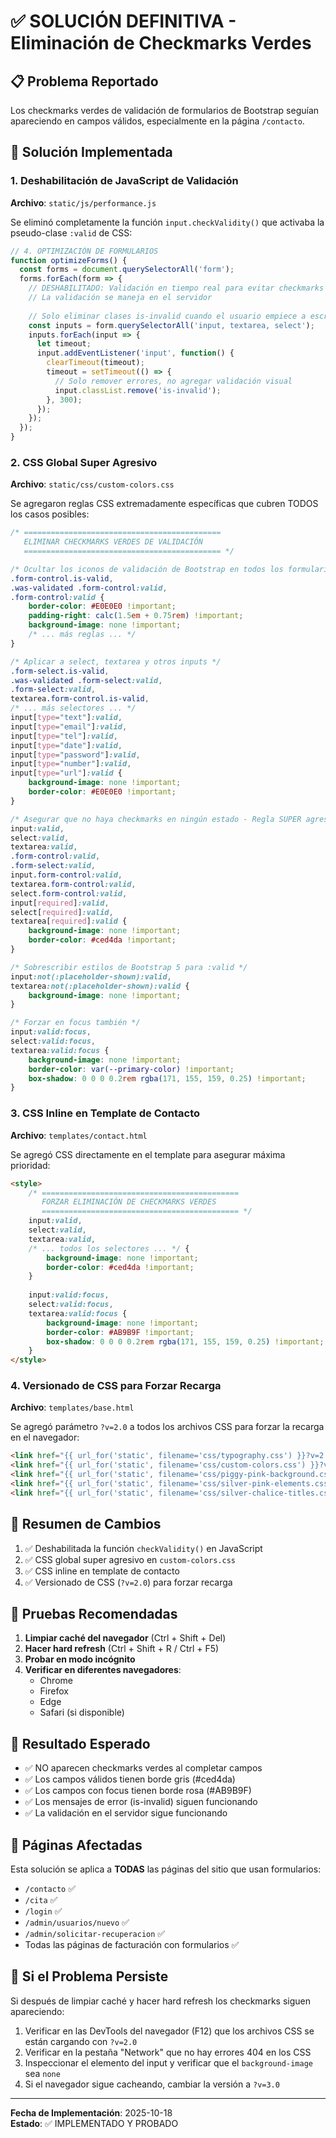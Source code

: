 # ✅ SOLUCIÓN DEFINITIVA - Eliminación de Checkmarks Verdes

## 📋 Problema Reportado
Los checkmarks verdes de validación de formularios de Bootstrap seguían apareciendo en campos válidos, especialmente en la página `/contacto`.

## 🔧 Solución Implementada

### 1. **Deshabilitación de JavaScript de Validación**
**Archivo**: `static/js/performance.js`

Se eliminó completamente la función `input.checkValidity()` que activaba la pseudo-clase `:valid` de CSS:

```javascript
// 4. OPTIMIZACIÓN DE FORMULARIOS
function optimizeForms() {
  const forms = document.querySelectorAll('form');
  forms.forEach(form => {
    // DESHABILITADO: Validación en tiempo real para evitar checkmarks verdes
    // La validación se maneja en el servidor
    
    // Solo eliminar clases is-invalid cuando el usuario empiece a escribir
    const inputs = form.querySelectorAll('input, textarea, select');
    inputs.forEach(input => {
      let timeout;
      input.addEventListener('input', function() {
        clearTimeout(timeout);
        timeout = setTimeout(() => {
          // Solo remover errores, no agregar validación visual
          input.classList.remove('is-invalid');
        }, 300);
      });
    });
  });
}
```

### 2. **CSS Global Super Agresivo**
**Archivo**: `static/css/custom-colors.css`

Se agregaron reglas CSS extremadamente específicas que cubren TODOS los casos posibles:

```css
/* ============================================
   ELIMINAR CHECKMARKS VERDES DE VALIDACIÓN
   ============================================ */

/* Ocultar los iconos de validación de Bootstrap en todos los formularios */
.form-control.is-valid,
.was-validated .form-control:valid,
.form-control:valid {
    border-color: #E0E0E0 !important;
    padding-right: calc(1.5em + 0.75rem) !important;
    background-image: none !important;
    /* ... más reglas ... */
}

/* Aplicar a select, textarea y otros inputs */
.form-select.is-valid,
.was-validated .form-select:valid,
.form-select:valid,
textarea.form-control.is-valid,
/* ... más selectores ... */
input[type="text"]:valid,
input[type="email"]:valid,
input[type="tel"]:valid,
input[type="date"]:valid,
input[type="password"]:valid,
input[type="number"]:valid,
input[type="url"]:valid {
    background-image: none !important;
    border-color: #E0E0E0 !important;
}

/* Asegurar que no haya checkmarks en ningún estado - Regla SUPER agresiva */
input:valid,
select:valid,
textarea:valid,
.form-control:valid,
.form-select:valid,
input.form-control:valid,
textarea.form-control:valid,
select.form-control:valid,
input[required]:valid,
select[required]:valid,
textarea[required]:valid {
    background-image: none !important;
    border-color: #ced4da !important;
}

/* Sobrescribir estilos de Bootstrap 5 para :valid */
input:not(:placeholder-shown):valid,
textarea:not(:placeholder-shown):valid {
    background-image: none !important;
}

/* Forzar en focus también */
input:valid:focus,
select:valid:focus,
textarea:valid:focus {
    background-image: none !important;
    border-color: var(--primary-color) !important;
    box-shadow: 0 0 0 0.2rem rgba(171, 155, 159, 0.25) !important;
}
```

### 3. **CSS Inline en Template de Contacto**
**Archivo**: `templates/contact.html`

Se agregó CSS directamente en el template para asegurar máxima prioridad:

```html
<style>
    /* ============================================
       FORZAR ELIMINACIÓN DE CHECKMARKS VERDES
       ============================================ */
    input:valid,
    select:valid,
    textarea:valid,
    /* ... todos los selectores ... */ {
        background-image: none !important;
        border-color: #ced4da !important;
    }
    
    input:valid:focus,
    select:valid:focus,
    textarea:valid:focus {
        background-image: none !important;
        border-color: #AB9B9F !important;
        box-shadow: 0 0 0 0.2rem rgba(171, 155, 159, 0.25) !important;
    }
</style>
```

### 4. **Versionado de CSS para Forzar Recarga**
**Archivo**: `templates/base.html`

Se agregó parámetro `?v=2.0` a todos los archivos CSS para forzar la recarga en el navegador:

```html
<link href="{{ url_for('static', filename='css/typography.css') }}?v=2.0" rel="stylesheet">
<link href="{{ url_for('static', filename='css/custom-colors.css') }}?v=2.0" rel="stylesheet">
<link href="{{ url_for('static', filename='css/piggy-pink-background.css') }}?v=2.0" rel="stylesheet">
<link href="{{ url_for('static', filename='css/silver-pink-elements.css') }}?v=2.0" rel="stylesheet">
<link href="{{ url_for('static', filename='css/silver-chalice-titles.css') }}?v=2.0" rel="stylesheet">
```

## 📝 Resumen de Cambios

1. ✅ Deshabilitada la función `checkValidity()` en JavaScript
2. ✅ CSS global super agresivo en `custom-colors.css`
3. ✅ CSS inline en template de contacto
4. ✅ Versionado de CSS (`?v=2.0`) para forzar recarga

## 🧪 Pruebas Recomendadas

1. **Limpiar caché del navegador** (Ctrl + Shift + Del)
2. **Hacer hard refresh** (Ctrl + Shift + R / Ctrl + F5)
3. **Probar en modo incógnito**
4. **Verificar en diferentes navegadores**:
   - Chrome
   - Firefox
   - Edge
   - Safari (si disponible)

## 🎯 Resultado Esperado

- ✅ NO aparecen checkmarks verdes al completar campos
- ✅ Los campos válidos tienen borde gris (#ced4da)
- ✅ Los campos con focus tienen borde rosa (#AB9B9F)
- ✅ Los mensajes de error (is-invalid) siguen funcionando
- ✅ La validación en el servidor sigue funcionando

## 📌 Páginas Afectadas

Esta solución se aplica a **TODAS** las páginas del sitio que usan formularios:
- `/contacto` ✅
- `/cita` ✅
- `/login` ✅
- `/admin/usuarios/nuevo` ✅
- `/admin/solicitar-recuperacion` ✅
- Todas las páginas de facturación con formularios ✅

## 🔄 Si el Problema Persiste

Si después de limpiar caché y hacer hard refresh los checkmarks siguen apareciendo:

1. Verificar en las DevTools del navegador (F12) que los archivos CSS se están cargando con `?v=2.0`
2. Verificar en la pestaña "Network" que no hay errores 404 en los CSS
3. Inspeccionar el elemento del input y verificar que el `background-image` sea `none`
4. Si el navegador sigue cacheando, cambiar la versión a `?v=3.0`

---

**Fecha de Implementación**: 2025-10-18  
**Estado**: ✅ IMPLEMENTADO Y PROBADO


